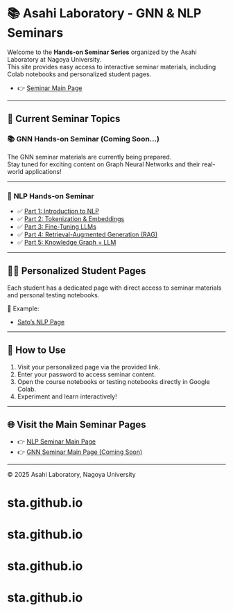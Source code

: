 # 📚 Asahi Laboratory - GNN & NLP Seminars

Welcome to the **Hands-on Seminar Series** organized by the Asahi Laboratory at Nagoya University.  
This site provides easy access to interactive seminar materials, including Colab notebooks and personalized student pages.
- 👉 [Seminar Main Page](https://soethandaraung395.github.io/)  

---

## 📖 **Current Seminar Topics**

### 📚 **GNN Hands-on Seminar (Coming Soon...)**

The GNN seminar materials are currently being prepared.  
Stay tuned for exciting content on Graph Neural Networks and their real-world applications!  

---

### 📝 **NLP Hands-on Seminar**

- ✅ [Part 1: Introduction to NLP](https://colab.research.google.com/github/upc-hub/upc-hub.github.io/blob/main/nlp_seminar/part1.ipynb)  
- ✅ [Part 2: Tokenization & Embeddings](https://colab.research.google.com/github/upc-hub/upc-hub.github.io/blob/main/nlp_seminar/part2.ipynb)  
- ✅ [Part 3: Fine-Tuning LLMs](https://colab.research.google.com/github/upc-hub/upc-hub.github.io/blob/main/nlp_seminar/part3.ipynb)  
- ✅ [Part 4: Retrieval-Augmented Generation (RAG)](https://colab.research.google.com/github/upc-hub/upc-hub.github.io/blob/main/nlp_seminar/part4.ipynb)  
- ✅ [Part 5: Knowledge Graph + LLM](https://colab.research.google.com/github/upc-hub/upc-hub.github.io/blob/main/nlp_seminar/part5.ipynb)  

---

## 👩‍💻 **Personalized Student Pages**

Each student has a dedicated page with direct access to seminar materials and personal testing notebooks.  

📌 Example:  
- [Sato’s NLP Page](https://upc-hub.github.io/nlp_seminar/Sato/)  

---

## 🚀 **How to Use**

1. Visit your personalized page via the provided link.  
2. Enter your password to access seminar content.  
3. Open the course notebooks or testing notebooks directly in Google Colab.  
4. Experiment and learn interactively!

---

## 🌐 **Visit the Main Seminar Pages**

- 👉 [NLP Seminar Main Page](https://upc-hub.github.io/nlp_seminar/)  
- 👉 [GNN Seminar Main Page (Coming Soon)](https://upc-hub.github.io/gnn_seminar/)  

---

© 2025 Asahi Laboratory, Nagoya University
# sta.github.io
# sta.github.io
# sta.github.io
# sta.github.io
